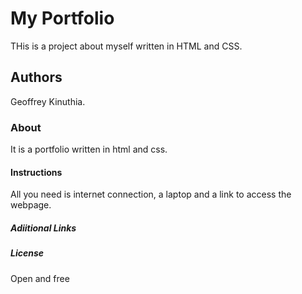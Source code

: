 # My Portfolio
THis is a project about myself written in HTML and CSS.

## Authors
Geoffrey Kinuthia.

### About
It is a portfolio written in html and css.

#### Instructions
All you need is internet connection, a laptop and a link to access the webpage.

##### Adiitional Links


##### License
Open and free
